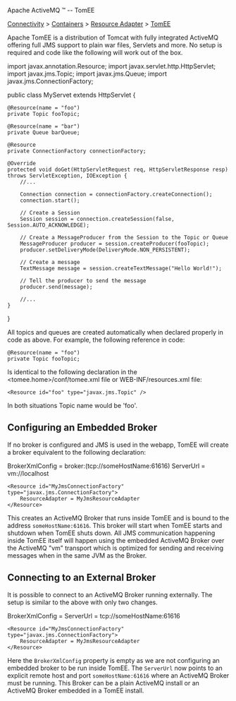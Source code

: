 Apache ActiveMQ ™ -- TomEE 

[Connectivity](connectivity.html) > [Containers](containers.html) > [Resource Adapter](resource-adapter.html) > [TomEE](tomee.html)


Apache TomEE is a distribution of Tomcat with fully integrated ActiveMQ offering full JMS support to plain war files, Servlets and more. No setup is required and code like the following will work out of the box.

import javax.annotation.Resource;
import javax.servlet.http.HttpServlet;
import javax.jms.Topic;
import javax.jms.Queue;
import javax.jms.ConnectionFactory;

public class MyServet extends HttpServlet {

    @Resource(name = "foo")
    private Topic fooTopic;

    @Resource(name = "bar")
    private Queue barQueue;

    @Resource
    private ConnectionFactory connectionFactory;

    @Override
    protected void doGet(HttpServletRequest req, HttpServletResponse resp) throws ServletException, IOException {
        //...

        Connection connection = connectionFactory.createConnection();
        connection.start();

        // Create a Session
        Session session = connection.createSession(false, Session.AUTO_ACKNOWLEDGE);

        // Create a MessageProducer from the Session to the Topic or Queue
        MessageProducer producer = session.createProducer(fooTopic);
        producer.setDeliveryMode(DeliveryMode.NON_PERSISTENT);

        // Create a message
        TextMessage message = session.createTextMessage("Hello World!");

        // Tell the producer to send the message
        producer.send(message);

        //...
    }
}

All topics and queues are created automatically when declared properly in code as above. For example, the following reference in code:

    @Resource(name = "foo")
    private Topic fooTopic;

Is identical to the following declaration in the <tomee.home>/conf/tomee.xml file or WEB-INF/resources.xml file:

    <Resource id="foo" type="javax.jms.Topic" />

In both situations Topic name would be 'foo'.

Configuring an Embedded Broker
------------------------------

If no broker is configured and JMS is used in the webapp, TomEE will create a broker equivalent to the following declaration:

<tomee>
    <Resource id="MyJmsResourceAdapter" type="ActiveMQResourceAdapter">
        BrokerXmlConfig =  broker:(tcp://someHostName:61616)
        ServerUrl       =  vm://localhost
    </Resource>

    <Resource id="MyJmsConnectionFactory" type="javax.jms.ConnectionFactory">
        ResourceAdapter = MyJmsResourceAdapter
    </Resource>
</tomee>

This creates an ActiveMQ Broker that runs inside TomEE and is bound to the address `someHostName:61616`. This broker will start when TomEE starts and shutdown when TomEE shuts down. All JMS communication happening inside TomEE itself will happen using the embedded ActiveMQ Broker over the ActiveMQ "vm" transport which is optimized for sending and receiving messages when in the same JVM as the Broker.

Connecting to an External Broker
--------------------------------

It is possible to connect to an ActiveMQ Broker running externally. The setup is similar to the above with only two changes.

<tomee>
    <Resource id="MyJmsResourceAdapter" type="ActiveMQResourceAdapter">
        BrokerXmlConfig =
        ServerUrl       =  tcp://someHostName:61616
    </Resource>

    <Resource id="MyJmsConnectionFactory" type="javax.jms.ConnectionFactory">
        ResourceAdapter = MyJmsResourceAdapter
    </Resource>
</tomee>

Here the `BrokerXmlConfig` property is empty as we are not configuring an embedded broker to be run inside TomEE. The `ServerUrl` now points to an explicit remote host and port `someHostName:61616` where an ActiveMQ Broker must be running. This Broker can be a plain ActiveMQ install or an ActiveMQ Broker embedded in a TomEE install.

